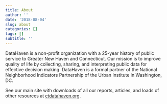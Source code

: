 ```yaml
---
title: About
author: ''
date: '2018-08-04'
slug: about
categories: []
tags: []
subtitle: ''
---
```


DataHaven is a non-profit organization with a 25-year history of public service to Greater New Haven and Connecticut. Our mission is to improve quality of life by collecting, sharing, and interpreting public data for effective decision making. DataHaven is a formal partner of the National Neighborhood Indicators Partnership of the Urban Institute in Washington, DC.

See our main site with downloads of all our reports, articles, and loads of other resources at [ctdatahaven.org](http://www.ctdatahaven.org).